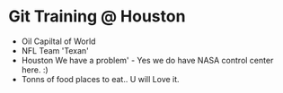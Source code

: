 # Git Training @ Houston

- Oil Capiltal of World
- NFL Team 'Texan'
- Houston We have a problem' - Yes we do have NASA control center here. :)
- Tonns of food places to eat.. U will Love it.